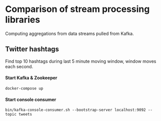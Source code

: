 # Comparison of stream processing libraries
Computing aggregations from data streams pulled from Kafka.

## Twitter hashtags
Find top 10 hashtags during last 5 minute moving window, window moves each second.

#### Start Kafka & Zookeeper
    docker-compose up
#### Start console consumer
    bin/kafka-console-consumer.sh --bootstrap-server localhost:9092 --topic tweets
